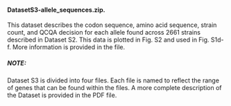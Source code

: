 #### DatasetS3-allele_sequences.zip.
This dataset describes the codon sequence, amino acid sequence, strain count, and QCQA decision for each allele found across 2661 strains described in Dataset S2. This data is plotted in Fig. S2 and used in Fig. S1d-f. More information is provided in the file. 

##### NOTE:
Dataset S3 is divided into four files. Each file is named to reflect the range of genes that can be found within the files. A more complete description of the Dataset is provided in the PDF file.


